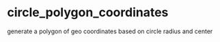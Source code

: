 # circle_polygon_coordinates
generate a polygon of geo coordinates based on circle radius and center
